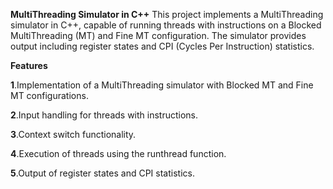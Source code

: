**MultiThreading Simulator in C++**
This project implements a MultiThreading simulator in C++, capable of running threads with instructions on a Blocked MultiThreading (MT) and Fine MT configuration. The simulator provides output including register states and CPI (Cycles Per Instruction) statistics.

**Features**

**1**.Implementation of a MultiThreading simulator with Blocked MT and Fine MT configurations.

**2**.Input handling for threads with instructions.

**3**.Context switch functionality.

**4**.Execution of threads using the runthread function.

**5**.Output of register states and CPI statistics.

